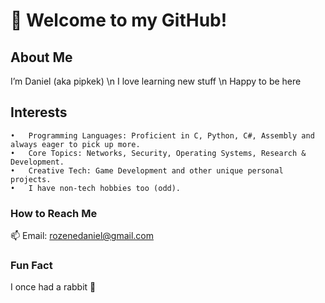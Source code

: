 # 👋 Welcome to my GitHub!

## About Me

I’m Daniel (aka pipkek) \n
I love learning new stuff \n
Happy to be here

## Interests

	•	Programming Languages: Proficient in C, Python, C#, Assembly and always eager to pick up more.
	•	Core Topics: Networks, Security, Operating Systems, Research & Development.
	•	Creative Tech: Game Development and other unique personal projects.
    •	I have non-tech hobbies too (odd).
### How to Reach Me

📫 Email: rozenedaniel@gmail.com

### Fun Fact

I once had a rabbit 🐇
